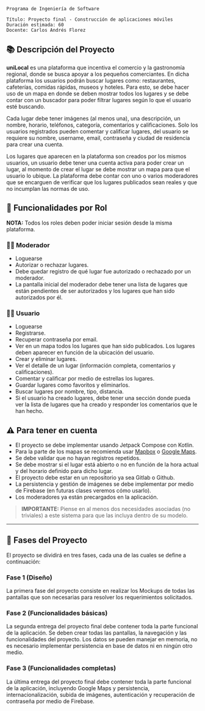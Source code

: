 ```
Programa de Ingeniería de Software

Título: Proyecto final - Construcción de aplicaciones móviles
Duración estimada: 60
Docente: Carlos Andrés Florez
```

## 📚 Descripción del Proyecto

**uniLocal** es una plataforma que incentiva el comercio y la gastronomía regional, donde se busca apoyar a los pequeños comerciantes. En dicha plataforma los usuarios podrán buscar lugares como: restaurantes, cafeterías, comidas rápidas, museos y hoteles. Para esto, se debe hacer uso de un mapa en donde se deben mostrar todos los lugares y se debe contar con un buscador para poder filtrar lugares según lo que el usuario esté buscando. 

Cada lugar debe tener imágenes (al menos una), una descripción, un nombre, horario, teléfonos, categoría, comentarios y calificaciones. Solo los usuarios registrados pueden comentar y calificar lugares, del usuario se requiere su nombre, username, email, contraseña y ciudad de residencia para crear una cuenta.

Los lugares que aparecen en la plataforma son creados por los mismos usuarios, un usuario debe tener una cuenta activa para poder crear un lugar, al momento de crear el lugar se debe mostrar un mapa para que el usuario lo ubique. La plataforma debe contar con uno o varios moderadores que se encarguen de verificar que los lugares publicados sean reales y que no incumplan las normas de uso.

## 👤 Funcionalidades por Rol

**NOTA:** Todos los roles deben poder iniciar sesión desde la misma plataforma.

### 👮‍♂️ Moderador

- Loguearse
- Autorizar o rechazar lugares.
- Debe quedar registro de qué lugar fue autorizado o rechazado por un moderador.
- La pantalla inicial del moderador debe tener una lista de lugares que están pendientes de ser autorizados y los lugares que han sido autorizados por él.

### 👨‍💻 Usuario

- Loguearse
- Registrarse.
- Recuperar contraseña por email.
- Ver en un mapa todos los lugares que han sido publicados. Los lugares deben aparecer en función de la ubicación del usuario.
- Crear y eliminar lugares.
- Ver el detalle de un lugar (información completa, comentarios y calificaciones).
- Comentar y calificar por medio de estrellas los lugares.
- Guardar lugares como favoritos y eliminarlos.
- Buscar lugares por nombre, tipo, distancia.
- Si el usuario ha creado lugares, debe tener una sección donde pueda ver la lista de lugares que ha creado y responder los comentarios que le han hecho.

## ⚠️ Para tener en cuenta

- El proyecto se debe implementar usando Jetpack Compose con Kotlin.
- Para la parte de los mapas se recomienda usar [Mapbox](https://www.mapbox.com/) o [Google Maps](https://developers.google.com/maps/documentation/android-sdk?hl=es-419).
- Se debe validar que no hayan registros repetidos.
- Se debe mostrar si el lugar está abierto o no en función de la hora actual y del horario definido para dicho lugar.
- El proyecto debe estar en un repositorio ya sea Gitlab o Github.
- La persistencia y gestión de imágenes se debe implementar por medio de Firebase (en futuras clases veremos cómo usarlo).
- Los moderadores ya están precargados en la aplicación.

> **IMPORTANTE:** Piense en al menos dos necesidades asociadas (no triviales) a este sistema para que las incluya dentro de su modelo.

---

## 🚀 Fases del Proyecto

El proyecto se dividirá en tres fases, cada una de las cuales se define a continuación:

###  Fase 1 (Diseño)
La primera fase del proyecto consiste en realizar los Mockups de todas las pantallas que son necesarias para resolver los requerimientos solicitados.

### Fase 2 (Funcionalidades básicas)
La segunda entrega del proyecto final debe contener toda la parte funcional de la aplicación. Se deben crear todas las pantallas, la navegación y las funcionalidades del proyecto. Los datos se pueden manejar en memoria, no es necesario implementar persistencia en base de datos ni en ningún otro medio.

### Fase 3 (Funcionalidades completas)
La última entrega del proyecto final debe contener toda la parte funcional de la aplicación, incluyendo Google Maps y persistencia, internacionalización, subida de imágenes, autenticación y recuperación de contraseña por medio de Firebase.